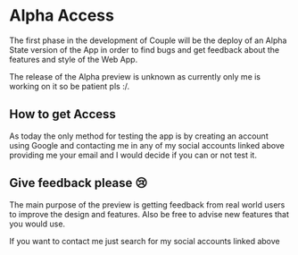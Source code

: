 # Alpha Access

The first phase in the development of Couple will be the deploy of an Alpha State version of the App in order to find bugs and get feedback about the features and style of the Web App.

The release of the Alpha preview is unknown as currently only me is working on it so be patient pls :/.

## How to get Access

As today the only method for testing the app is by creating an account using Google and contacting me in any of my social accounts linked above providing me your email and I would decide if you can or not test it.

## Give feedback please :cry:

The main purpose of the preview is getting feedback from real world users to improve the design and features. Also be free to advise new features that you would use.

If you want to contact me just search for my social accounts linked above